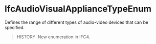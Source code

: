 # IfcAudioVisualApplianceTypeEnum

Defines the range of different types of audio-video devices that can be specified.

> HISTORY&nbsp; New enumeration in IFC4.
